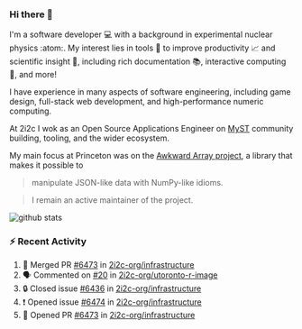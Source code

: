 ### Hi there 👋 

I'm a software developer 💻 with a background in experimental nuclear physics :atom:. My interest lies in tools :wrench: to improve productivity :chart_with_upwards_trend: and scientific insight :telescope:, including rich documentation 📚, interactive computing 🧮, and more! 

I have experience in many aspects of software engineering, including game design, full-stack web development, and high-performance numeric computing. 

At 2i2c I wok as an Open Source Applications Engineer on [MyST](https://github.com/jupyter-book/mystmd) community building, tooling, and the wider ecosystem. 

My main focus at Princeton was on the [Awkward Array project](awkward-array.org/), a library that makes it possible to 
> manipulate JSON-like data with NumPy-like idioms.

> I remain an active maintainer of the project. 

![github stats](https://github-readme-stats.vercel.app/api?username=agoose77&show_icons=true&hide_rank=true&hide_title=true&bg_color=30,e76445,904e95&text_color=efe3ec&icon_color=efe3ec)
<!--
**agoose77/agoose77** is a ✨ _special_ ✨ repository because its `README.md` (this file) appears on your GitHub profile.

Here are some ideas to get you started:

- 🔭 I’m currently working on ...
- 🌱 I’m currently learning ...
- 👯 I’m looking to collaborate on ...
- 🤔 I’m looking for help with ...
- 💬 Ask me about ...
- 📫 How to reach me: ...
- 😄 Pronouns: ...
- ⚡ Fun fact: ...
-->

### :zap: Recent Activity

<!--START_SECTION:activity-->
1. 🎉 Merged PR [#6473](https://github.com/2i2c-org/infrastructure/pull/6473) in [2i2c-org/infrastructure](https://github.com/2i2c-org/infrastructure)
2. 🗣 Commented on [#20](https://github.com/2i2c-org/utoronto-r-image/pull/20#issuecomment-3133079670) in [2i2c-org/utoronto-r-image](https://github.com/2i2c-org/utoronto-r-image)
3. 🔒 Closed issue [#6436](https://github.com/2i2c-org/infrastructure/issues/6436) in [2i2c-org/infrastructure](https://github.com/2i2c-org/infrastructure)
4. ❗ Opened issue [#6474](https://github.com/2i2c-org/infrastructure/issues/6474) in [2i2c-org/infrastructure](https://github.com/2i2c-org/infrastructure)
5. 💪 Opened PR [#6473](https://github.com/2i2c-org/infrastructure/pull/6473) in [2i2c-org/infrastructure](https://github.com/2i2c-org/infrastructure)
<!--END_SECTION:activity-->

